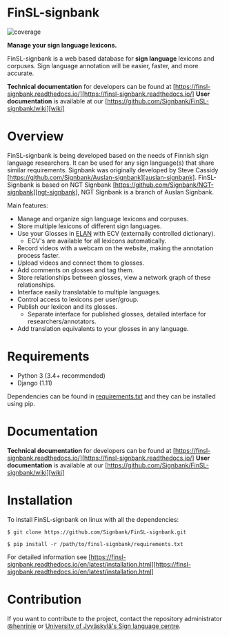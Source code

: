 # FinSL-signbank

![coverage](https://rawgit.com/Signbank/FinSL-signbank/master/coverage.svg)

**Manage your sign language lexicons.**

FinSL-signbank is a web based database for **sign language** lexicons and corpuses.
Sign language annotation will be easier, faster, and more accurate.

**Technical documentation** for developers can be found at [https://finsl-signbank.readthedocs.io/][https://finsl-signbank.readthedocs.io/]
**User documentation** is available at our [https://github.com/Signbank/FinSL-signbank/wiki][wiki]

# Overview

FinSL-signbank is being developed based on the needs of Finnish sign language researchers. It can be used for any sign language(s) that share similar requirements.
Signbank was originally developed by Steve Cassidy [https://github.com/Signbank/Auslan-signbank][auslan-signbank]. FinSL-Signbank is based on NGT Signbank [https://github.com/Signbank/NGT-signbank][ngt-signbank], NGT Signbank is a branch of Auslan Signbank.

Main features:
* Manage and organize sign language lexicons and corpuses.
* Store multiple lexicons of different sign languages.
* Use your Glosses in [ELAN][elan-link] with ECV (externally controlled dictionary).
    * ECV's are available for all lexicons automatically.
* Record videos with a webcam on the website, making the annotation process faster.
* Upload videos and connect them to glosses.
* Add comments on glosses and tag them.
* Store relationships between glosses, view a network graph of these relationships.
* Interface easily translatable to multiple languages.
* Control access to lexicons per user/group.
* Publish our lexicon and its glosses.
    * Separate interface for published glosses, detailed interface for researchers/annotators.
* Add translation equivalents to your glosses in any language.

# Requirements

* Python 3 (3.4+ recommended)
* Django (1.11)

Dependencies can be found in [requirements.txt][requirements.txt] and they can be installed using pip.

# Documentation

**Technical documentation** for developers can be found at [https://finsl-signbank.readthedocs.io/][https://finsl-signbank.readthedocs.io/]
**User documentation** is available at our [https://github.com/Signbank/FinSL-signbank/wiki][wiki]

# Installation

To install FinSL-signbank on linux with all the dependencies:

    $ git clone https://github.com/Signbank/FinSL-signbank.git

    $ pip install -r /path/to/finsl-signbank/requirements.txt

For detailed information see [https://finsl-signbank.readthedocs.io/en/latest/installation.html][https://finsl-signbank.readthedocs.io/en/latest/installation.html]

# Contribution

If you want to contribute to the project, contact the repository administrator [@henrinie][admin] or [University of Jyväskylä's Sign language centre][vkk-english].

[requirements.txt]: https://github.com/Signbank/FinSL-signbank/blob/master/requirements.txt
[vkk-english]: http://viittomakielenkeskus.jyu.fi/inenglish.html
[wiki]: https://github.com/Signbank/FinSL-signbank/wiki
[wiki-install]: https://github.com/Signbank/FinSL-signbank/wiki/Install
[auslan-signbank]: https://github.com/Signbank/Auslan-signbank
[ngt-signbank]: https://github.com/Signbank/NGT-signbank
[elan-link]: https://tla.mpi.nl/tools/tla-tools/elan/
[sqlite-link]: https://www.sqlite.org/
[admin]: https://github.com/henrinie
